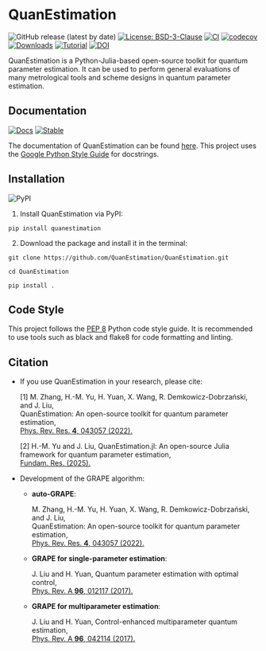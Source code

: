 # QuanEstimation

![GitHub release (latest by date)](https://img.shields.io/github/v/release/QuanEstimation/QuanEstimation)
[![License: BSD-3-Clause](https://img.shields.io/badge/License-BSD--3--Clause-blue.svg)](https://opensource.org/licenses/BSD-3-Clause)
[![CI](https://github.com/QuanEstimation/QuanEstimation/actions/workflows/ci.yml/badge.svg)](https://github.com/QuanEstimation/QuanEstimation/actions/workflows/ci.yml)
[![codecov](https://codecov.io/gh/QuanEstimation/QuanEstimation/branch/main/graph/badge.svg?token=SSOSZ9OSBU)](https://codecov.io/gh/QuanEstimation/QuanEstimation)
[![Downloads](https://static.pepy.tech/badge/quanestimation)](https://pepy.tech/project/quanestimation)
[![Tutorial](https://img.shields.io/badge/Tutorial-Link-brightgreen)](https://github.com/QuanEstimation/tutorial/tree/main)
[![DOI](https://zenodo.org/badge/DOI/10.5281/zenodo.16730594.svg)](https://doi.org/10.5281/zenodo.16730594)

QuanEstimation is a Python-Julia-based open-source toolkit for quantum parameter 
estimation. It can be used to perform general evaluations of many metrological 
tools and scheme designs in quantum parameter estimation.

## Documentation

[![Docs](https://github.com/QuanEstimation/QuanEstimation/actions/workflows/gh-deploy.yml/badge.svg)](https://github.com/QuanEstimation/QuanEstimation/actions/workflows/gh-deploy.yml)
[![Stable](https://img.shields.io/badge/docs-stable-blue.svg)](https://quanestimation.github.io/QuanEstimation/)

The documentation of QuanEstimation can be found [here](https://quanestimation.github.io/QuanEstimation/). 
This project uses the [Google Python Style Guide](https://google.github.io/styleguide/pyguide.html#38-comments-and-docstrings) for docstrings.


## Installation

![PyPI](https://img.shields.io/pypi/v/QuanEstimation)

1. Install QuanEstimation via PyPI:

~~~
pip install quanestimation
~~~

2. Download the package and install it in the terminal:

~~~
git clone https://github.com/QuanEstimation/QuanEstimation.git
~~~
~~~
cd QuanEstimation
~~~
~~~
pip install .
~~~

## Code Style

This project follows the [PEP 8](https://peps.python.org/pep-0008/) Python code 
style guide. It is recommended to use tools such as black and flake8 for code 
formatting and linting.

## Citation

* If you use QuanEstimation in your research, please cite:

  [1] M. Zhang, H.-M. Yu, H. Yuan, X. Wang, R. Demkowicz-Dobrzański, and J. Liu,  
  QuanEstimation: An open-source toolkit for quantum parameter estimation,  
  [Phys. Rev. Res. **4**, 043057 (2022).](https://doi.org/10.1103/PhysRevResearch.4.043057)

  [2] H.-M. Yu and J. Liu, QuanEstimation.jl: An open-source Julia framework for quantum parameter estimation,  
  [Fundam. Res. (2025).](https://doi.org/10.1016/j.fmre.2025.02.020)

* Development of the GRAPE algorithm:

  * **auto-GRAPE**:
  
    M. Zhang, H.-M. Yu, H. Yuan, X. Wang, R. Demkowicz-Dobrzański, and J. Liu,  
    QuanEstimation: An open-source toolkit for quantum parameter estimation,  
    [Phys. Rev. Res. **4**, 043057 (2022).](https://doi.org/10.1103/PhysRevResearch.4.043057)

  * **GRAPE for single-parameter estimation**:
  
    J. Liu and H. Yuan, Quantum parameter estimation with optimal control,  
    [Phys. Rev. A **96**, 012117 (2017).](https://doi.org/10.1103/PhysRevA.96.012117)

  * **GRAPE for multiparameter estimation**:
  
    J. Liu and H. Yuan, Control-enhanced multiparameter quantum estimation,  
    [Phys. Rev. A **96**, 042114 (2017).](https://doi.org/10.1103/PhysRevA.96.042114)

